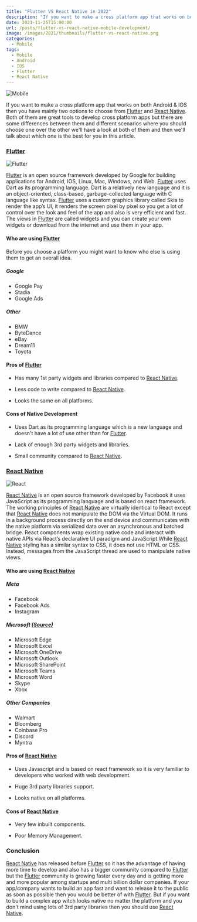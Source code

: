 ```yaml
---
title: "Flutter VS React Native in 2022"
description: "If you want to make a cross platform app that works on both Android & IOS then you have mainly two options to choose from Flutter and React Native."
date: 2021-11-25T15:00:00
url: /posts/flutter-vs-react-native-mobile-development/
image: /images/2021/thumbnails/flutter-vs-react-native.png
categories:
  - Mobile
tags:
  - Mobile
  - Android
  - IOS
  - Flutter
  - React Native
---
```


![Mobile](/images/2021/posts/flutter-vs-react-native/flutter-vs-react-native.jpg)

If you want to make a cross platform app that works on both Android & IOS then you have mainly two options to choose from [Flutter](https://flutter.dev) and [React Native](https://reactnative.dev). Both of them are great tools to develop cross platform apps but there are some differences between them and different scenarios where you should choose one over the other we'll have a look at both of them and then we'll talk about which one is the best for you in this article.

### [Flutter](https://flutter.dev)

![Flutter](/images/2021/posts/flutter-vs-react-native/flutter.png)

[Flutter](https://flutter.dev) is an open source framework developed by Google for building applications for Android, IOS, Linux, Mac, Windows, and Web. [Flutter](https://flutter.dev) uses Dart as its programming language. Dart is a relatively new language and it is an object-oriented, class-based, garbage-collected language with C language like syntax. [Flutter](https://flutter.dev) uses a custom graphics library called Skia to render the app’s UI, it renders the screen pixel by pixel so you get a lot of control over the look and feel of the app and also is very efficient and fast. The views in [Flutter](https://flutter.dev) are called widgets and you can create your own widgets or download from the internet and use them in your app.

#### Who are using [Flutter](https://flutter.dev)

Before you choose a platform you might want to know who else is using them to get an overall idea.

##### Google

- Google Pay
- Stadia
- Google Ads

##### Other

- BMW
- ByteDance
- eBay
- Dream11
- Toyota

#### Pros of [Flutter](https://flutter.dev)

- Has many 1st party widgets and libraries compared to [React Native](https://reactnative.dev).

- Less code to write compared to [React Native](https://reactnative.dev).

- Looks the same on all platforms.

#### Cons of Native Development

- Uses Dart as its programming language which is a new language and doesn't have a lot of use other than for [Flutter](https://flutter.dev).

- Lack of enough 3rd party widgets and libraries.

- Small community compared to [React Native](https://reactnative.dev).

### [React Native](https://reactnative.dev)

![React](/images/2021/posts/flutter-vs-react-native/react.png)

[React Native](https://reactnative.dev) is an open source framework developed by Facebook it uses JavaScript as its programming language and is based on react framework. The working principles of [React Native](https://reactnative.dev) are virtually identical to React except that [React Native](https://reactnative.dev) does not manipulate the DOM via the Virtual DOM. It runs in a background process directly on the end device and communicates with the native platform via serialized data over an asynchronous and batched bridge. React components wrap existing native code and interact with native APIs via React’s declarative UI paradigm and JavaScript.While [React Native](https://reactnative.dev) styling has a similar syntax to CSS, it does not use HTML or CSS. Instead, messages from the JavaScript thread are used to manipulate native views.

#### Who are using [React Native](https://reactnative.dev)

##### Meta

- Facebook
- Facebook Ads
- Instagram

##### Microsoft [(Source)](https://appfigures.com/resources/insights/microsoft-goes-all-in-on-react-native)

- Microsoft Edge
- Microsoft Excel
- Microsoft OneDrive
- Microsoft Outlook
- Microsoft SharePoint
- Microsoft Teams
- Microsoft Word
- Skype
- Xbox

##### Other Companies

- Walmart
- Bloomberg
- Coinbase Pro
- Discord
- Myntra

#### Pros of [React Native](https://reactnative.dev)

- Uses Javascript and is based on react framework so it is very familiar to developers who worked with web development.

- Huge 3rd party libraries support.

- Looks native on all platforms.

#### Cons of [React Native](https://reactnative.dev)

- Very few inbuilt components.

- Poor Memory Management.

### Conclusion

[React Native](https://reactnative.dev) has released before [Flutter](https://flutter.dev) so it has the advantage of having more time to develop and also has a bigger community compared to [Flutter](https://flutter.dev) but the [Flutter](https://flutter.dev) community is growing faster every day and is getting more and more popular among startups and multi billion dollar companies. If your app/company wants to build an app fast and want to release it to the public as soon as possible then you would be better of with [Flutter](https://flutter.dev). But if you want to build a complex app witch looks native no matter the platform and you don't mind using lots of 3rd party libraries then you should use [React Native](https://reactnative.dev).
